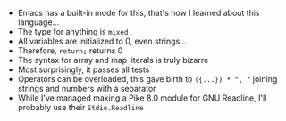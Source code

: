 - Emacs has a built-in mode for this, that's how I learned about this
  language...
- The type for anything is `mixed`
- All variables are initialized to 0, even strings...
- Therefore, `return;` returns 0
- The syntax for array and map literals is truly bizarre
- Most surprisingly, it passes all tests
- Operators can be overloaded, this gave birth to `({...}) * ", "`
  joining strings and numbers with a separator
- While I've managed making a Pike 8.0 module for GNU Readline, I'll
  probably use their `Stdio.Readline`

